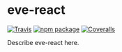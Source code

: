# eve-react

[![Travis][build-badge]][build]
[![npm package](https://img.shields.io/npm/v/eve-react.svg?style=flat-square)](https://www.npmjs.com/package/eve-react)
[![Coveralls][coveralls-badge]][coveralls]

Describe eve-react here.

[build-badge]: https://img.shields.io/travis/user/repo/master.png?style=flat-square
[build]: https://travis-ci.org/user/repo

[npm-badge]: https://img.shields.io/npm/v/npm-package.png?style=flat-square
[npm]: https://www.npmjs.org/package/npm-package

[coveralls-badge]: https://img.shields.io/coveralls/user/repo/master.png?style=flat-square
[coveralls]: https://coveralls.io/github/user/repo
